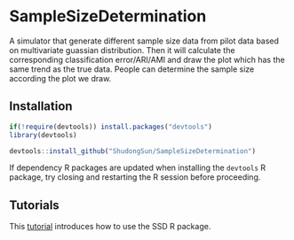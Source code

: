 # SampleSizeDetermination
A simulator that generate different sample size data from pilot data based on multivariate guassian distribution. Then it will calculate the corresponding classification error/ARI/AMI and draw the plot which has the same trend as the true data. People can determine the sample size according the plot we draw.

## Installation
```r
if(!require(devtools)) install.packages("devtools")
library(devtools)

devtools::install_github("ShudongSun/SampleSizeDetermination")
```
If dependency R packages are updated when installing the `devtools` R package, try closing and restarting the R session before proceeding.

## Tutorials
This [tutorial](https://htmlpreview.github.io/?https://github.com/ShudongSun/SampleSizeDetermination/blob/master/vignettes/SSD.html) introduces how to use the SSD R package.
